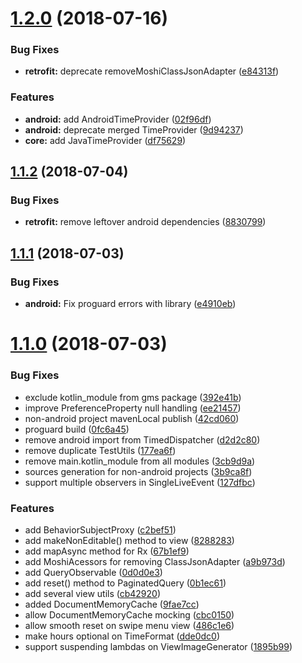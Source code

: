 # [1.2.0](http://hydra/matejd/kotlinova/compare/v1.1.2...v1.2.0) (2018-07-16)


### Bug Fixes

* **retrofit:** deprecate removeMoshiClassJsonAdapter ([e84313f](http://hydra/matejd/kotlinova/commit/e84313f))


### Features

* **android:** add AndroidTimeProvider ([02f96df](http://hydra/matejd/kotlinova/commit/02f96df))
* **android:** deprecate merged TimeProvider ([9d94237](http://hydra/matejd/kotlinova/commit/9d94237))
* **core:** add JavaTimeProvider ([df75629](http://hydra/matejd/kotlinova/commit/df75629))




## [1.1.2](http://hydra/matejd/kotlinova/compare/v1.1.1...v1.1.2) (2018-07-04)


### Bug Fixes

* **retrofit:** remove leftover android dependencies ([8830799](http://hydra/matejd/kotlinova/commit/8830799))




## [1.1.1](http://hydra/matejd/kotlinova/compare/v1.1.0...v1.1.1) (2018-07-03)


### Bug Fixes

* **android:** Fix proguard errors with library ([e4910eb](http://hydra/matejd/kotlinova/commit/e4910eb))




# [1.1.0](http://hydra/matejd/kotlinova/compare/v1.0.0...v1.1.0) (2018-07-03)


### Bug Fixes

* exclude kotlin_module from gms package ([392e41b](http://hydra/matejd/kotlinova/commit/392e41b))
* improve PreferenceProperty null handling ([ee21457](http://hydra/matejd/kotlinova/commit/ee21457))
* non-android project mavenLocal publish ([42cd060](http://hydra/matejd/kotlinova/commit/42cd060))
* proguard build ([0fc6a45](http://hydra/matejd/kotlinova/commit/0fc6a45))
* remove android import from TimedDispatcher ([d2d2c80](http://hydra/matejd/kotlinova/commit/d2d2c80))
* remove duplicate TestUtils ([177ea6f](http://hydra/matejd/kotlinova/commit/177ea6f))
* remove main.kotlin_module from all modules ([3cb9d9a](http://hydra/matejd/kotlinova/commit/3cb9d9a))
* sources generation for non-android projects ([3b9ca8f](http://hydra/matejd/kotlinova/commit/3b9ca8f))
* support multiple observers in SingleLiveEvent ([127dfbc](http://hydra/matejd/kotlinova/commit/127dfbc))


### Features

* add BehaviorSubjectProxy ([c2bef51](http://hydra/matejd/kotlinova/commit/c2bef51))
* add makeNonEditable() method to view ([8288283](http://hydra/matejd/kotlinova/commit/8288283))
* add mapAsync method for Rx ([67b1ef9](http://hydra/matejd/kotlinova/commit/67b1ef9))
* add MoshiAcessors for removing ClassJsonAdapter ([a9b973d](http://hydra/matejd/kotlinova/commit/a9b973d))
* add QueryObservable ([0d0d0e3](http://hydra/matejd/kotlinova/commit/0d0d0e3))
* add reset() method to PaginatedQuery ([0b1ec61](http://hydra/matejd/kotlinova/commit/0b1ec61))
* add several view utils ([cb42920](http://hydra/matejd/kotlinova/commit/cb42920))
* added DocumentMemoryCache ([9fae7cc](http://hydra/matejd/kotlinova/commit/9fae7cc))
* allow DocumentMemoryCache mocking ([cbc0150](http://hydra/matejd/kotlinova/commit/cbc0150))
* allow smooth reset on swipe menu view ([486c1e6](http://hydra/matejd/kotlinova/commit/486c1e6))
* make hours optional on TimeFormat ([dde0dc0](http://hydra/matejd/kotlinova/commit/dde0dc0))
* support suspending lambdas on ViewImageGenerator ([1895b99](http://hydra/matejd/kotlinova/commit/1895b99))



